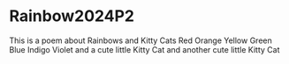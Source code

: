 # Rainbow2024P2
This is a poem about Rainbows and Kitty Cats
Red
Orange
Yellow
Green
Blue
Indigo
Violet
and a cute little Kitty Cat
and another cute little Kitty Cat